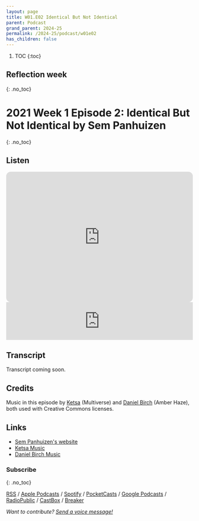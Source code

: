 ```yaml
---
layout: page
title: W01.E02 Identical But Not Identical
parent: Podcast
grand_parent: 2024-25
permalink: /2024-25/podcast/w01e02
has_children: false
---
```




1. TOC
{:toc}

## Reflection week
{: .no_toc}


# 2021 Week 1 Episode 2: Identical But Not Identical by Sem Panhuizen
{: .no_toc}

## Listen
<iframe style="border-radius:12px" src="https://open.spotify.com/embed/episode/1XPNnV8lK81SY7uFDUftP2?si=8sF8gSOZQqSQLIDfTZodTA?utm_source=generator" width="100%" height="352" frameBorder="0" allowfullscreen="" allow="autoplay; clipboard-write; encrypted-media; fullscreen; picture-in-picture" loading="lazy"></iframe>

<iframe src="https://anchor.fm/olliepalmer/embed/episodes/2021-W1-E2-Reflection-Sem-Panhuizens-Identifal-But-Not-Identical-era0g2" height="102px" width="100%" frameborder="0" scrolling="no"></iframe>

## Transcript

Transcript coming soon.

## Credits

Music in this episode by [Ketsa](https://ketsamusic.com/) (Multiverse) and [Daniel Birch](https://www.danielbirchmusic.com/) (Amber Haze), both used with Creative Commons licenses.


## Links

- [Sem Panhuizen's website](https://www.sempanhuizen.nl/)
- [Ketsa Music](https://ketsamusic.com/)
- [Daniel Birch Music](https://www.danielbirchmusic.com/)


### Subscribe
{: .no_toc}

[RSS](https://anchor.fm/s/1884b008/podcast/rss) / [Apple Podcasts](https://podcasts.apple.com/gb/podcast/parallel-worlds/id1504529134) / [Spotify](https://open.spotify.com/show/3L3RhKaoqQZoU9fIcLuZjz) / [PocketCasts](https://pca.st/ha20534r) / [Google Podcasts](https://www.google.com/podcasts?feed=aHR0cHM6Ly9hbmNob3IuZm0vcy8xODg0YjAwOC9wb2RjYXN0L3Jzcw%3D%3D) / [RadioPublic](https://radiopublic.com/parallel-worlds-WzVy1K) / [CastBox](https://castbox.fm/channel/id2710471?utm_source=podcaster&utm_medium=dlink&utm_campaign=c_2710471&utm_content=Parallel%20Worlds-CastBox_FM) / [Breaker](https://www.breaker.audio/parallel-worlds)

_Want to contribute? [Send a voice message!](https://anchor.fm/olliepalmer/message)_
